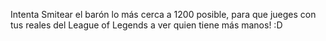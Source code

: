Intenta Smitear el barón lo más cerca a 1200 posible, para que jueges con tus reales del League of Legends a ver quien tiene más manos! :D
